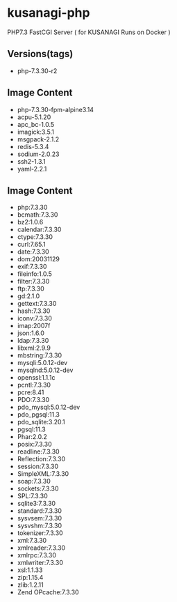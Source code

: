 # kusanagi-php
PHP7.3 FastCGI Server ( for KUSANAGI Runs on Docker )

## Versions(tags)
- php-7.3.30-r2

## Image Content
- php-7.3.30-fpm-alpine3.14
- acpu-5.1.20
- apc_bc-1.0.5
- imagick:3.5.1
- msgpack-2.1.2
- redis-5.3.4
- sodium-2.0.23
- ssh2-1.3.1
- yaml-2.2.1

## Image Content
- php:7.3.30
- bcmath:7.3.30
- bz2:1.0.6
- calendar:7.3.30
- ctype:7.3.30
- curl:7.65.1
- date:7.3.30
- dom:20031129
- exif:7.3.30
- fileinfo:1.0.5
- filter:7.3.30
- ftp:7.3.30
- gd:2.1.0
- gettext:7.3.30
- hash:7.3.30
- iconv:7.3.30
- imap:2007f
- json:1.6.0
- ldap:7.3.30
- libxml:2.9.9
- mbstring:7.3.30
- mysqli:5.0.12-dev
- mysqlnd:5.0.12-dev
- openssl:1.1.1c
- pcntl:7.3.30
- pcre:8.41
- PDO:7.3.30
- pdo_mysql:5.0.12-dev
- pdo_pgsql:11.3
- pdo_sqlite:3.20.1
- pgsql:11.3
- Phar:2.0.2
- posix:7.3.30
- readline:7.3.30
- Reflection:7.3.30
- session:7.3.30
- SimpleXML:7.3.30
- soap:7.3.30
- sockets:7.3.30
- SPL:7.3.30
- sqlite3:7.3.30
- standard:7.3.30
- sysvsem:7.3.30
- sysvshm:7.3.30
- tokenizer:7.3.30
- xml:7.3.30
- xmlreader:7.3.30
- xmlrpc:7.3.30
- xmlwriter:7.3.30
- xsl:1.1.33
- zip:1.15.4
- zlib:1.2.11
- Zend OPcache:7.3.30

